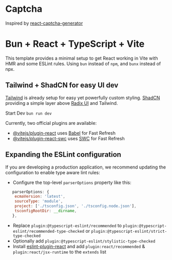 # Captcha

Inspired by [react-captcha-generator](https://github.com/Navid-Mousavizdeh/react-captcha-generator)

# Bun + React + TypeScript + Vite

This template provides a minimal setup to get React working in Vite with HMR and some ESLint rules.
Using `bun` instead of `npm`, and `bunx` instead of npx.

## Tailwind + ShadCN for easy UI dev

[Tailwind](https://tailwindcss.com/docs/guides/vite) is already setup for easy yet powerfully custom styling.
[ShadCN](https://ui.shadcn.com/docs/installation/vite) providing a simple layer above [Radix UI](https://www.radix-ui.com/) and Tailwind.

Start Dev
`bun run dev`

Currently, two official plugins are available:

- [@vitejs/plugin-react](https://github.com/vitejs/vite-plugin-react/blob/main/packages/plugin-react/README.md) uses [Babel](https://babeljs.io/) for Fast Refresh
- [@vitejs/plugin-react-swc](https://github.com/vitejs/vite-plugin-react-swc) uses [SWC](https://swc.rs/) for Fast Refresh

## Expanding the ESLint configuration

If you are developing a production application, we recommend updating the configuration to enable type aware lint rules:

- Configure the top-level `parserOptions` property like this:

```js
   parserOptions: {
    ecmaVersion: 'latest',
    sourceType: 'module',
    project: ['./tsconfig.json', './tsconfig.node.json'],
    tsconfigRootDir: __dirname,
   },
```

- Replace `plugin:@typescript-eslint/recommended` to `plugin:@typescript-eslint/recommended-type-checked` or `plugin:@typescript-eslint/strict-type-checked`
- Optionally add `plugin:@typescript-eslint/stylistic-type-checked`
- Install [eslint-plugin-react](https://github.com/jsx-eslint/eslint-plugin-react) and add `plugin:react/recommended` & `plugin:react/jsx-runtime` to the `extends` list
